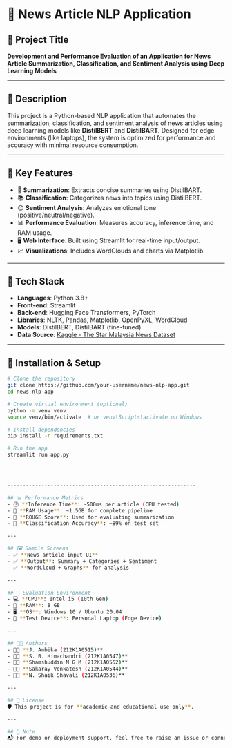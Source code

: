 # 📰 News Article NLP Application

## 🧠 Project Title
**Development and Performance Evaluation of an Application for News Article Summarization, Classification, and Sentiment Analysis using Deep Learning Models**

---

## 📘 Description
This project is a Python-based NLP application that automates the summarization, classification, and sentiment analysis of news articles using deep learning models like **DistilBERT** and **DistilBART**. Designed for edge environments (like laptops), the system is optimized for performance and accuracy with minimal resource consumption.

---

## 🎯 Key Features
- 📝 **Summarization**: Extracts concise summaries using DistilBART.
- 📚 **Classification**: Categorizes news into topics using DistilBERT.
- 😊 **Sentiment Analysis**: Analyzes emotional tone (positive/neutral/negative).
- 📊 **Performance Evaluation**: Measures accuracy, inference time, and RAM usage.
- 🖥️ **Web Interface**: Built using Streamlit for real-time input/output.
- 📈 **Visualizations**: Includes WordClouds and charts via Matplotlib.

---

## 🔧 Tech Stack
- **Languages**: Python 3.8+
- **Front-end**: Streamlit
- **Back-end**: Hugging Face Transformers, PyTorch
- **Libraries**: NLTK, Pandas, Matplotlib, OpenPyXL, WordCloud
- **Models**: DistilBERT, DistilBART (fine-tuned)
- **Data Source**: [Kaggle - The Star Malaysia News Dataset](https://www.kaggle.com/datasets)

---

## 🚀 Installation & Setup
```bash
# Clone the repository
git clone https://github.com/your-username/news-nlp-app.git
cd news-nlp-app

# Create virtual environment (optional)
python -m venv venv
source venv/bin/activate  # or venv\Scripts\activate on Windows

# Install dependencies
pip install -r requirements.txt

# Run the app
streamlit run app.py




-------------------------------------------------------------

## 📊 Performance Metrics
- 🕒 **Inference Time**: ~500ms per article (CPU tested)
- 🧠 **RAM Usage**: ~1.5GB for complete pipeline
- 🧾 **ROUGE Score**: Used for evaluating summarization
- 🎯 **Classification Accuracy**: ~89% on test set

---

## 🖼️ Sample Screens
- ✅ **News article input UI**
- ✅ **Output**: Summary + Categories + Sentiment
- ✅ **WordCloud + Graphs** for analysis

---

## 🧪 Evaluation Environment
- 💻 **CPU**: Intel i5 (10th Gen)
- 🧠 **RAM**: 8 GB
- 🖥️ **OS**: Windows 10 / Ubuntu 20.04
- 📱 **Test Device**: Personal Laptop (Edge Device)

---

## 👨‍💻 Authors
- 👩‍💻 **J. Ambika (212K1A0515)**
- 👩‍💻 **S. B. Himachandri (212K1A0547)**
- 👨‍💻 **Shamshuddin M G M (212K1A0552)**
- 👨‍💻 **Sakaray Venkatesh (212K1A0544)**
- 👨‍💻 **N. Shaik Shavali (212K1A0536)**

---

## 📄 License
🛡️ This project is for **academic and educational use only**.

---

## 📌 Note
📬 For demo or deployment support, feel free to raise an issue or connect via LinkedIn.




